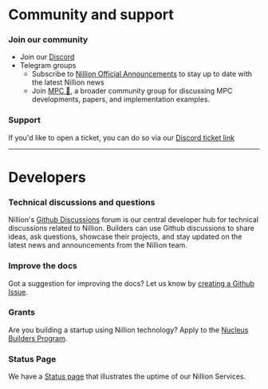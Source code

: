 # Community and support

### Join our community

- Join our [Discord](https://discord.com/invite/nillionnetwork)
- Telegram groups
  - Subscribe to [Nillion Official Announcements](https://t.me/nillionofficialannouncements) to stay up to date with the latest Nillion news
  - Join [MPC 👀](https://t.me/Multipartycomputation), a broader community group for discussing MPC developments, papers, and implementation examples.

### Support

If you'd like to open a ticket, you can do so via our [Discord ticket link](https://discord.com/channels/905926225120338000/927874817355563018)

---

# Developers

### Technical discussions and questions

Nillion's [Github Discussions](https://github.com/orgs/NillionNetwork/discussions?discussions_q=) forum is our central developer hub for technical discussions related to Nillion. Builders can use Github discussions to share ideas, ask questions, showcase their projects, and stay updated on the latest news and announcements from the Nillion team.

### Improve the docs

Got a suggestion for improving the docs? Let us know by [creating a Github Issue](https://github.com/NillionNetwork/nillion-docs/issues/new?assignees=&labels=documentation&projects=&template=improve-documentation.md&title=%5BDOCS%5D).

### Grants

Are you building a startup using Nillion technology? Apply to the [Nucleus Builders Program](https://nucleus.nillion.com/).

### Status Page

We have a [Status page](https://status.nillion.com/) that illustrates the uptime of our Nillion Services.
